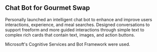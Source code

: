 
## Chat Bot for Gourmet Swap
Personally launched an intelligent chat bot to enhance and improve users interactions, experience, and meal searches. Designed conversations to support freeform and more guided interactions through simple text to complex rich cards that contain text, images, and action buttons.

Microsoft's Cognitive Services and Bot Framework were used.
